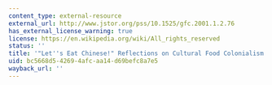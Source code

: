 ```yaml
---
content_type: external-resource
external_url: http://www.jstor.org/pss/10.1525/gfc.2001.1.2.76
has_external_license_warning: true
license: https://en.wikipedia.org/wiki/All_rights_reserved
status: ''
title: '"Let''s Eat Chinese!" Reflections on Cultural Food Colonialism'
uid: bc5668d5-4269-4afc-aa14-d69befc8a7e5
wayback_url: ''
---
```

